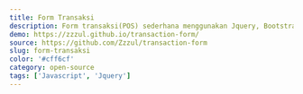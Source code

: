 ```yaml
---
title: Form Transaksi
description: Form transaksi(POS) sederhana menggunakan Jquery, Bootstrap 4 dan beberapa plugin tambahan.
demo: https://zzzul.github.io/transaction-form/
source: https://github.com/Zzzul/transaction-form
slug: form-transaksi
color: '#cff6cf'
category: open-source
tags: ['Javascript', 'Jquery']
---
```

